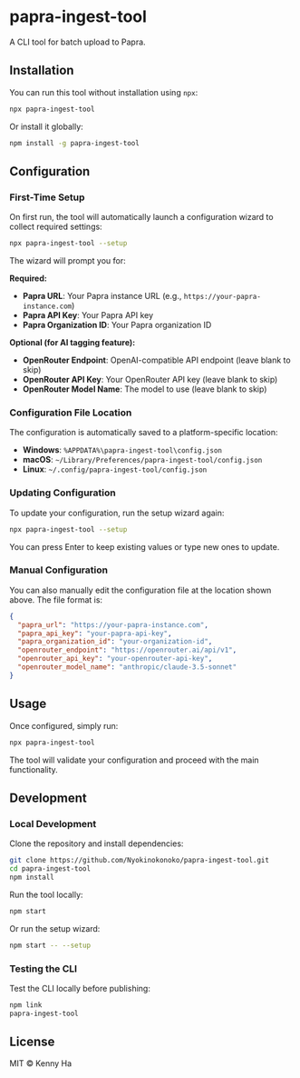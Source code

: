 # papra-ingest-tool

A CLI tool for batch upload to Papra.

## Installation

You can run this tool without installation using `npx`:

```bash
npx papra-ingest-tool
```

Or install it globally:

```bash
npm install -g papra-ingest-tool
```

## Configuration

### First-Time Setup

On first run, the tool will automatically launch a configuration wizard to collect required settings:

```bash
npx papra-ingest-tool --setup
```

The wizard will prompt you for:

**Required:**

- **Papra URL**: Your Papra instance URL (e.g., `https://your-papra-instance.com`)
- **Papra API Key**: Your Papra API key
- **Papra Organization ID**: Your Papra organization ID

**Optional (for AI tagging feature):**

- **OpenRouter Endpoint**: OpenAI-compatible API endpoint (leave blank to skip)
- **OpenRouter API Key**: Your OpenRouter API key (leave blank to skip)
- **OpenRouter Model Name**: The model to use (leave blank to skip)

### Configuration File Location

The configuration is automatically saved to a platform-specific location:

- **Windows**: `%APPDATA%\papra-ingest-tool\config.json`
- **macOS**: `~/Library/Preferences/papra-ingest-tool/config.json`
- **Linux**: `~/.config/papra-ingest-tool/config.json`

### Updating Configuration

To update your configuration, run the setup wizard again:

```bash
npx papra-ingest-tool --setup
```

You can press Enter to keep existing values or type new ones to update.

### Manual Configuration

You can also manually edit the configuration file at the location shown above. The file format is:

```json
{
  "papra_url": "https://your-papra-instance.com",
  "papra_api_key": "your-papra-api-key",
  "papra_organization_id": "your-organization-id",
  "openrouter_endpoint": "https://openrouter.ai/api/v1",
  "openrouter_api_key": "your-openrouter-api-key",
  "openrouter_model_name": "anthropic/claude-3.5-sonnet"
}
```

## Usage

Once configured, simply run:

```bash
npx papra-ingest-tool
```

The tool will validate your configuration and proceed with the main functionality.

## Development

### Local Development

Clone the repository and install dependencies:

```bash
git clone https://github.com/Nyokinokonoko/papra-ingest-tool.git
cd papra-ingest-tool
npm install
```

Run the tool locally:

```bash
npm start
```

Or run the setup wizard:

```bash
npm start -- --setup
```

### Testing the CLI

Test the CLI locally before publishing:

```bash
npm link
papra-ingest-tool
```

## License

MIT © Kenny Ha
